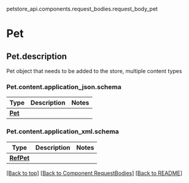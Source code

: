 petstore_api.components.request_bodies.request_body_pet
# Pet

## <a id="request_body_petdescription" >Pet.description</a>
Pet object that needs to be added to the store, multiple content types
### <a id="request_body_petcontentapplication_jsonschema" >Pet.content.application_json.schema</a>
Type | Description  | Notes
------------- | ------------- | -------------
[**Pet**](../../components/schema/pet.Pet.md) |  | 

### <a id="request_body_petcontentapplication_xmlschema" >Pet.content.application_xml.schema</a>
Type | Description  | Notes
------------- | ------------- | -------------
[**RefPet**](../../components/schema/ref_pet.RefPet.md) |  | 


[[Back to top]](#top) [[Back to Component RequestBodies]](../../../README.md#Component-RequestBodies) [[Back to README]](../../../README.md)
